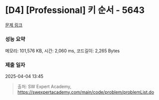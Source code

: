 # [D4] [Professional] 키 순서 - 5643 

[문제 링크](https://swexpertacademy.com/main/code/problem/problemDetail.do?contestProbId=AWXQsLWKd5cDFAUo) 

### 성능 요약

메모리: 101,576 KB, 시간: 2,060 ms, 코드길이: 2,265 Bytes

### 제출 일자

2025-04-04 13:45



> 출처: SW Expert Academy, https://swexpertacademy.com/main/code/problem/problemList.do